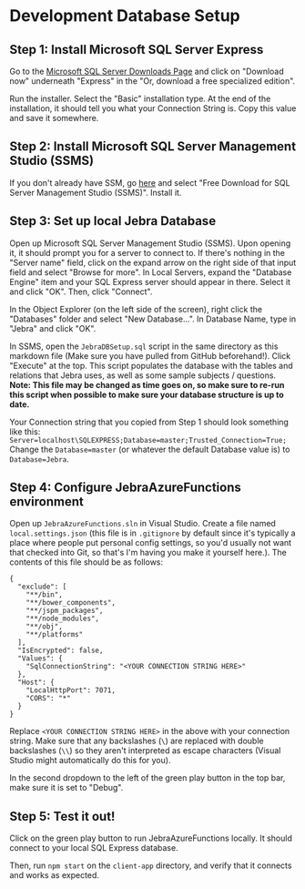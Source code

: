 # Development Database Setup

## Step 1: Install Microsoft SQL Server Express

Go to the [Microsoft SQL Server Downloads Page](https://www.microsoft.com/en-us/sql-server/sql-server-downloads) and click on "Download now" underneath "Express" in the "Or, download a free specialized edition". 

Run the installer. Select the "Basic" installation type. At the end of the installation, it should tell you what your Connection String is. Copy this value and save it somewhere.

## Step 2: Install Microsoft SQL Server Management Studio (SSMS)

If you don't already have SSM, go [here](https://docs.microsoft.com/en-us/sql/ssms/download-sql-server-management-studio-ssms?view=sql-server-ver15) and select "Free Download for SQL Server Management Studio (SSMS)". Install it.

## Step 3: Set up local Jebra Database

Open up Microsoft SQL Server Management Studio (SSMS). Upon opening it, it should prompt you for a server to connect to. If there's nothing in the "Server name" field, click on the expand arrow on the right side of that input field and select "Browse for more". In Local Servers, expand the "Database Engine" item and your SQL Express server should appear in there. Select it and click "OK". Then, click "Connect".

In the Object Explorer (on the left side of the screen), right click the "Databases" folder and select "New Database...". In Database Name, type in "Jebra" and click "OK".

In SSMS, open the `JebraDBSetup.sql` script in the same directory as this markdown file (Make sure you have pulled from GitHub beforehand!). Click "Execute" at the top. This script populates the database with the tables and relations that Jebra uses, as well as some sample subjects / questions. **Note: This file may be changed as time goes on, so make sure to re-run this script when possible to make sure your database structure is up to date.**

Your Connection string that you copied from Step 1 should look something like this: `Server=localhost\SQLEXPRESS;Database=master;Trusted_Connection=True;` Change the `Database=master` (or whatever the default Database value is) to `Database=Jebra`.

## Step 4: Configure JebraAzureFunctions environment

Open up `JebraAzureFunctions.sln` in Visual Studio. Create a file named `local.settings.json` (this file is in `.gitignore` by default since it's typically a place where people put personal config settings, so you'd usually not want that checked into Git, so that's I'm having you make it yourself here.). The contents of this file should be as follows:

```{json}
{
  "exclude": [
    "**/bin",
    "**/bower_components",
    "**/jspm_packages",
    "**/node_modules",
    "**/obj",
    "**/platforms"
  ],
  "IsEncrypted": false,
  "Values": {
    "SqlConnectionString": "<YOUR CONNECTION STRING HERE>"
  },
  "Host": {
    "LocalHttpPort": 7071,
    "CORS": "*"
  }
}
```

Replace `<YOUR CONNECTION STRING HERE>` in the above with your connection string. Make sure that any backslashes (`\`) are replaced with double backslashes (`\\`) so they aren't interpreted as escape characters (Visual Studio might automatically do this for you).

In the second dropdown to the left of the green play button in the top bar, make sure it is set to "Debug".

## Step 5: Test it out!

Click on the green play button to run JebraAzureFunctions locally. It should connect to your local SQL Express database.

Then, run `npm start` on the `client-app` directory, and verify that it connects and works as expected.